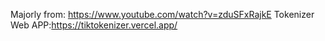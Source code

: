 Majorly from: https://www.youtube.com/watch?v=zduSFxRajkE
Tokenizer Web APP:https://tiktokenizer.vercel.app/